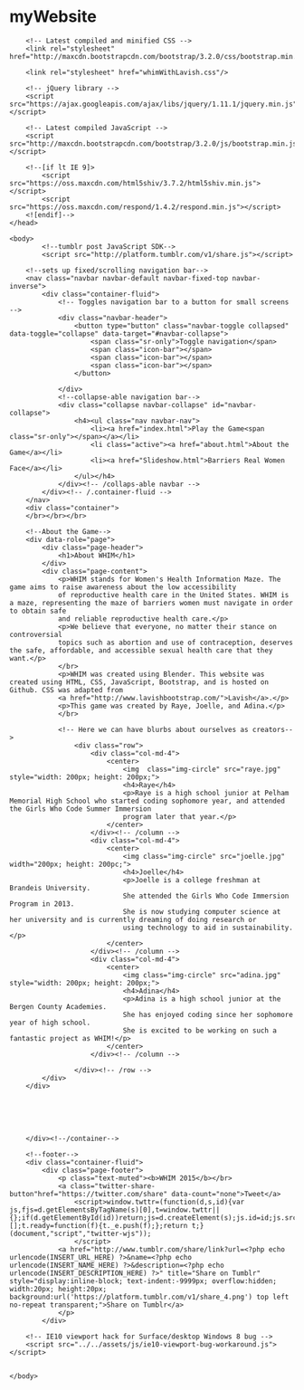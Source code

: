 # myWebsite

<!DOCTYPE html>
<html lang="en">
	<head>
		<title>WHIM</title>
		
		<!-- Latest compiled and minified CSS -->
		<link rel="stylesheet" href="http://maxcdn.bootstrapcdn.com/bootstrap/3.2.0/css/bootstrap.min.css">
		
		<link rel="stylesheet" href="whimWithLavish.css"/>

		<!-- jQuery library -->
		<script src="https://ajax.googleapis.com/ajax/libs/jquery/1.11.1/jquery.min.js"></script>

		<!-- Latest compiled JavaScript -->
		<script src="http://maxcdn.bootstrapcdn.com/bootstrap/3.2.0/js/bootstrap.min.js"></script>

		<!--[if lt IE 9]>
			<script src="https://oss.maxcdn.com/html5shiv/3.7.2/html5shiv.min.js"></script>
			<script src="https://oss.maxcdn.com/respond/1.4.2/respond.min.js"></script>
		<![endif]-->
	</head>
	
	<body>
			<!--tumblr post JavaScript SDK-->
			<script src="http://platform.tumblr.com/v1/share.js"></script>

		<!--sets up fixed/scrolling navigation bar-->
		<nav class="navbar navbar-default navbar-fixed-top navbar-inverse">
			<div class="container-fluid">
				<!-- Toggles navigation bar to a button for small screens -->
				<div class="navbar-header">
					<button type="button" class="navbar-toggle collapsed" data-toggle="collapse" data-target="#navbar-collapse">
						<span class="sr-only">Toggle navigation</span>
						<span class="icon-bar"></span>
						<span class="icon-bar"></span>
						<span class="icon-bar"></span>
					</button>
					
				</div>
				<!--collapse-able navigation bar-->
				<div class="collapse navbar-collapse" id="navbar-collapse">
					<h4><ul class="nav navbar-nav">
						<li><a href="index.html">Play the Game<span class="sr-only"></span></a></li>
						<li class="active"><a href="about.html">About the Game</a></li>
						<li><a href="Slideshow.html">Barriers Real Women Face</a></li>
					</ul></h4>
				</div><!-- /collaps-able navbar -->
			</div><!-- /.container-fluid -->
		</nav>
		<div class="container">
		</br></br></br>
		
		<!--About the Game-->
		<div data-role="page">
			<div class="page-header">
				<h1>About WHIM</h1>
			</div>
			<div class="page-content">
				<p>WHIM stands for Women's Health Information Maze. The game aims to raise awareness about the low accessibility 
				of reproductive health care in the United States. WHIM is a maze, representing the maze of barriers women must navigate in order to obtain safe 
				and reliable reproductive health care.</p>
				<p>We believe that everyone, no matter their stance on controversial 
				topics such as abortion and use of contraception, deserves the safe, affordable, and accessible sexual health care that they want.</p>
				</br>
				<p>WHIM was created using Blender. This website was created using HTML, CSS, JavaScript, Bootstrap, and is hosted on Github. CSS was adapted from 
				<a href="http://www.lavishbootstrap.com/">Lavish</a>.</p> 
				<p>This game was created by Raye, Joelle, and Adina.</p>
				</br>
				
				<!-- Here we can have blurbs about ourselves as creators-->
					<div class="row">
						<div class="col-md-4">
							<center>
								<img  class="img-circle" src="raye.jpg" style="width: 200px; height: 200px;">
								<h4>Raye</h4>
								<p>Raye is a high school junior at Pelham Memorial High School who started coding sophomore year, and attended the Girls Who Code Summer Immersion 
								program later that year.</p>
							</center>
						</div><!-- /column -->
						<div class="col-md-4">
							<center>
								<img class="img-circle" src="joelle.jpg" width="200px; height: 200pc;">
								<h4>Joelle</h4>
								<p>Joelle is a college freshman at Brandeis University.
								She attended the Girls Who Code Immersion Program in 2013.
								She is now studying computer science at her university and is currently dreaming of doing research or
								using technology to aid in sustainability.</p>
							</center>
						</div><!-- /column -->
						<div class="col-md-4">
							<center>
								<img class="img-circle" src="adina.jpg" style="width: 200px; height: 200px;">
								<h4>Adina</h4>
								<p>Adina is a high school junior at the Bergen County Academies. 
								She has enjoyed coding since her sophomore year of high school. 
								She is excited to be working on such a fantastic project as WHIM!</p>
							</center>
						</div><!-- /column -->	
						
					</div><!-- /row -->
			</div>
		</div>
</br></br></br>
		
		</div><!--/container-->
		
		<!--footer-->
		<div class="container-fluid">
			<div class="page-footer">
				<p class="text-muted"><b>WHIM 2015</b></br>
				<a class="twitter-share-button"href="https://twitter.com/share" data-count="none">Tweet</a>
					<script>window.twttr=(function(d,s,id){var js,fjs=d.getElementsByTagName(s)[0],t=window.twttr||{};if(d.getElementById(id))return;js=d.createElement(s);js.id=id;js.src="https://platform.twitter.com/widgets.js";fjs.parentNode.insertBefore(js,fjs);t._e=[];t.ready=function(f){t._e.push(f);};return t;}(document,"script","twitter-wjs"));
					</script>
				<a href="http://www.tumblr.com/share/link?url=<?php echo urlencode(INSERT_URL_HERE) ?>&name=<?php echo urlencode(INSERT_NAME_HERE) ?>&description=<?php echo urlencode(INSERT_DESCRIPTION_HERE) ?>" title="Share on Tumblr" style="display:inline-block; text-indent:-9999px; overflow:hidden; width:20px; height:20px; background:url('https://platform.tumblr.com/v1/share_4.png') top left no-repeat transparent;">Share on Tumblr</a>	
				</p>
			</div>
		
		<!-- IE10 viewport hack for Surface/desktop Windows 8 bug -->
		<script src="../../assets/js/ie10-viewport-bug-workaround.js"></script>
	  
  
	</body>
</html>
